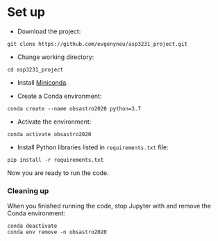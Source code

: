 # Set up

* Download the project:

```
git clone https://github.com/evgenyneu/asp3231_project.git
```

* Change working directory:

```
cd asp3231_project
```

* Install [Miniconda](https://docs.conda.io/en/latest/miniconda.html).

* Create a Conda environment:

```
conda create --name obsastro2020 python=3.7
```

* Activate the environment:

```
conda activate obsastro2020
```

* Install Python libraries listed in `requirements.txt` file:

```
pip install -r requirements.txt
```

Now you are ready to run the code.

### Cleaning up

When you finished running the code, stop Jupyter with <Ctrl-C> and remove the Conda environment:

```
conda deactivate
conda env remove -n obsastro2020
```
